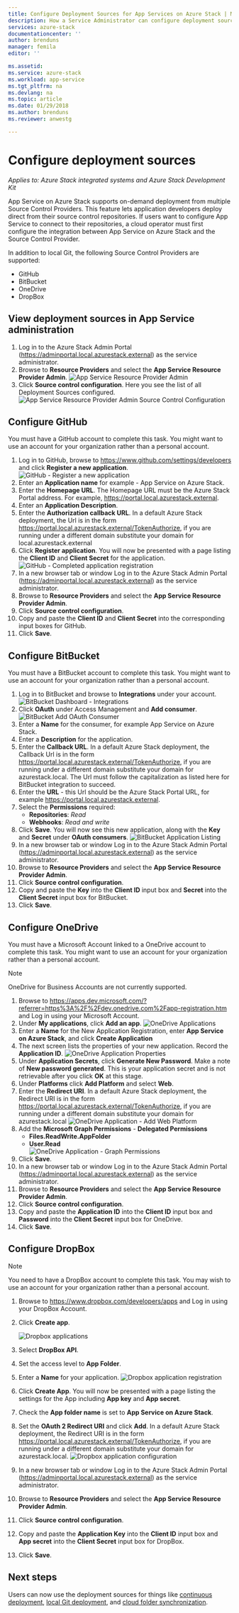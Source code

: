```yaml
---
title: Configure Deployment Sources for App Services on Azure Stack | Microsoft Docs
description: How a Service Administrator can configure deployment sources (Git, GitHub, BitBucket, DropBox and OneDrive) for App Service on Azure Stack
services: azure-stack
documentationcenter: ''
author: brenduns
manager: femila
editor: ''

ms.assetid:
ms.service: azure-stack
ms.workload: app-service
ms.tgt_pltfrm: na
ms.devlang: na
ms.topic: article
ms.date: 01/29/2018
ms.author: brenduns
ms.reviewer: anwestg

---
```


# Configure deployment sources
*Applies to: Azure Stack integrated systems and Azure Stack Development Kit*


App Service on Azure Stack supports on-demand deployment from multiple Source Control Providers. This feature lets application developers deploy direct from their source control repositories. If users want to configure App Service to connect to their repositories, a cloud operator must first configure the integration between App Service on Azure Stack and the Source Control Provider.  

In addition to local Git, the following Source Control Providers are supported:

* GitHub
* BitBucket
* OneDrive
* DropBox

## View deployment sources in App Service administration

1. Log in to the Azure Stack Admin Portal (https://adminportal.local.azurestack.external) as the service administrator.
2. Browse to **Resource Providers** and select the **App Service Resource Provider Admin**.
    ![App Service Resource Provider Admin][1]
3. Click **Source control configuration**.  Here you see the list of all Deployment Sources configured.
    ![App Service Resource Provider Admin Source Control Configuration][2]

## Configure GitHub

You must have a GitHub account to complete this task. You might want to use an account for your organization rather than a personal account.

1. Log in to GitHub, browse to https://www.github.com/settings/developers and click **Register a new application**.
    ![GitHub - Register a new application][3]
2. Enter an **Application name** for example - App Service on Azure Stack.
3. Enter the **Homepage URL**. The Homepage URL must be the Azure Stack Portal address. For example, https://portal.local.azurestack.external.
4. Enter an **Application Description**.
5. Enter the **Authorization callback URL**.  In a default Azure Stack deployment, the Url is in the form https://portal.local.azurestack.external/TokenAuthorize, if you are running under a different domain substitute your domain for local.azurestack.external
6. Click **Register application**.  You will now be presented with a page listing the **Client ID** and **Client Secret** for the application.
    ![GitHub - Completed application registration][5]
7.  In a new browser tab or window Log in to the Azure Stack Admin Portal (https://adminportal.local.azurestack.external) as the service administrator.
8.  Browse to **Resource Providers** and select the **App Service Resource Provider Admin**.
9. Click **Source control configuration**.
10. Copy and paste the **Client ID** and **Client Secret** into the corresponding input boxes for GitHub.
11. Click **Save**.

## Configure BitBucket

You must have a BitBucket account to complete this task. You might want to use an account for your organization rather than a personal account.

1. Log in to BitBucket and browse to **Integrations** under your account.
    ![BitBucket Dashboard - Integrations][7]
2. Click **OAuth** under Access Management and **Add consumer**.
    ![BitBucket Add OAuth Consumer][8]
3. Enter a **Name** for the consumer, for example App Service on Azure Stack.
4. Enter a **Description** for the application.
5. Enter the **Callback URL**.  In a default Azure Stack deployment, the Callback Url is in the form https://portal.local.azurestack.external/TokenAuthorize, if you are running under a different domain substitute your domain for azurestack.local.  The Url must follow the capitalization as listed here for BitBucket integration to succeed.
6. Enter the **URL** - this Url should be the Azure Stack Portal URL, for example https://portal.local.azurestack.external.
7. Select the **Permissions** required:
    - **Repositories**: *Read*
    - **Webhooks**: *Read and write*
8. Click **Save**.  You will now see this new application, along with the **Key** and **Secret** under **OAuth consumers**.
    ![BitBucket Application Listing][9]
9.  In a new browser tab or window Log in to the Azure Stack Admin Portal (https://adminportal.local.azurestack.external) as the service administrator.
10.  Browse to **Resource Providers** and select the **App Service Resource Provider Admin**.
11. Click **Source control configuration**.
12. Copy and paste the **Key** into the **Client ID** input box and **Secret** into the **Client Secret** input box for BitBucket.
13. Click **Save**.


## Configure OneDrive

You must have a Microsoft Account linked to a OneDrive account to complete this task.  You might want to use an account for your organization rather than a personal account.

> [!NOTE]
> OneDrive for Business Accounts are not currently supported.

1. Browse to https://apps.dev.microsoft.com/?referrer=https%3A%2F%2Fdev.onedrive.com%2Fapp-registration.htm and Log in using your Microsoft Account.
2. Under **My applications**, click **Add an app**.
![OneDrive Applications][10]
3. Enter a **Name** for the New Application Registration, enter **App Service on Azure Stack**, and click **Create Application**
4. The next screen lists the properties of your new application. Record the **Application ID**.
![OneDrive Application Properties][11]
5. Under **Application Secrets**, click **Generate New Password**. Make a note of **New password generated**. This is your application secret and is not retrievable after you click **OK** at this stage.
6. Under **Platforms** click **Add Platform** and select **Web**.
7. Enter the **Redirect URI**.  In a default Azure Stack deployment, the Redirect URI is in the form https://portal.local.azurestack.external/TokenAuthorize, if you are running under a different domain substitute your domain for azurestack.local
![OneDrive Application - Add Web Platform][12]
8. Add the **Microsoft Graph Permissions** - **Delegated Permissions**
    - **Files.ReadWrite.AppFolder**
    - **User.Read**  
      ![OneDrive Application - Graph Permissions][13]
9. Click **Save**.
10.  In a new browser tab or window Log in to the Azure Stack Admin Portal (https://adminportal.local.azurestack.external) as the service administrator.
11.  Browse to **Resource Providers** and select the **App Service Resource Provider Admin**.
12. Click **Source control configuration**.
13. Copy and paste the **Application ID** into the **Client ID** input box and **Password** into the **Client Secret** input box for OneDrive.
14. Click **Save**.

## Configure DropBox

> [!NOTE]
> You need to have a DropBox account to complete this task.  You may wish to use an account for your organization rather than a personal account.

1. Browse to https://www.dropbox.com/developers/apps and Log in using your DropBox Account.
2. Click **Create app**.

    ![Dropbox applications][14]

3. Select **DropBox API**.
4. Set the access level to **App Folder**.
5. Enter a **Name** for your application.
![Dropbox application registration][15]
6. Click **Create App**.  You will now be presented with a page listing the settings for the App including **App key** and **App secret**.
7. Check the **App folder name** is set to **App Service on Azure Stack**.
8. Set the **OAuth 2 Redirect URI** and click **Add**.  In a default Azure Stack deployment, the Redirect URI is in the form https://portal.local.azurestack.external/TokenAuthorize, if you are running under a different domain substitute your domain for azurestack.local.
![Dropbox application configuration][16]
9.  In a new browser tab or window Log in to the Azure Stack Admin Portal (https://adminportal.local.azurestack.external) as the service administrator.
10.  Browse to **Resource Providers** and select the **App Service Resource Provider Admin**.
11. Click **Source control configuration**.
12. Copy and paste the **Application Key** into the **Client ID** input box and **App secret** into the **Client Secret** input box for DropBox.
13. Click **Save**.


<!--Image references-->
[1]: ./media/azure-stack-app-service-configure-deployment-sources/App-service-provider-admin.png
[2]: ./media/azure-stack-app-service-configure-deployment-sources/App-service-provider-admin-source-control-configuration.png
[3]: ./media/azure-stack-app-service-configure-deployment-sources/App-service-provider-admin-github-developer-applications.png
[4]: ./media/azure-stack-app-service-configure-deployment-sources/App-service-provider-admin-github-register-a-new-oauth-application-populated.png
[5]: ./media/azure-stack-app-service-configure-deployment-sources/App-service-provider-admin-github-register-a-new-oauth-application-complete.png
[6]: ./media/azure-stack-app-service-configure-deployment-sources/App-service-provider-admin-roles-management-server-repair-all.png
[7]: ./media/azure-stack-app-service-configure-deployment-sources/App-service-provider-admin-bitbucket-dashboard.png
[8]: ./media/azure-stack-app-service-configure-deployment-sources/App-service-provider-admin-bitbucket-access-management-add-oauth-consumer.png
[9]: ./media/azure-stack-app-service-configure-deployment-sources/App-service-provider-admin-bitbucket-access-management-add-oauth-consumer-complete.png
[10]: ./media/azure-stack-app-service-configure-deployment-sources/App-service-provider-admin-Onedrive-applications.png
[11]: ./media/azure-stack-app-service-configure-deployment-sources/App-service-provider-admin-Onedrive-application-registration.png
[12]: ./media/azure-stack-app-service-configure-deployment-sources/App-service-provider-admin-Onedrive-application-platform.png
[13]: ./media/azure-stack-app-service-configure-deployment-sources/App-service-provider-admin-Onedrive-application-graph-permissions.png
[14]: ./media/azure-stack-app-service-configure-deployment-sources/App-service-provider-admin-Dropbox-applications.png
[15]: ./media/azure-stack-app-service-configure-deployment-sources/App-service-provider-admin-Dropbox-application-registration.png
[16]: ./media/azure-stack-app-service-configure-deployment-sources/App-service-provider-admin-Dropbox-application-configuration.png

## Next steps

Users can now use the deployment sources for things like [continuous deployment](https://docs.microsoft.com/azure/app-service-web/app-service-continuous-deployment), [local Git deployment](https://docs.microsoft.com/azure/app-service-web/app-service-deploy-local-git), and [cloud folder synchronization](https://docs.microsoft.com/azure/app-service-web/app-service-deploy-content-sync).
